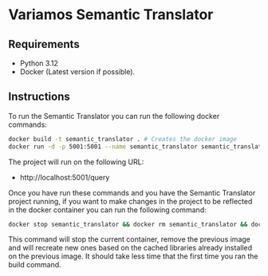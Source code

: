 # Variamos Semantic Translator

## Requirements
- Python 3.12
- Docker (Latest version if possible).

## Instructions

To run the Semantic Translator you can run the following docker commands:
```bash
docker build -t semantic_translator . # Creates the docker image
docker run -d -p 5001:5001 --name semantic_translator semantic_translator # Creates the container running the docker image
```

The project will run on the following URL:
- http://localhost:5001/query


Once you have run these commands and you have the Semantic Translator project running, if you want to make changes in the project to be reflected in the docker container you can run the following command:
```bash
docker stop semantic_translator && docker rm semantic_translator && docker build -t semantic_translator . && docker run -d -p 5001:5001 --name semantic_translator semantic_translator
```

This command will stop the current container, remove the previous image and will recreate new ones based on the cached libraries already installed on the previous image. It should take less time that the first time you ran the build command.

